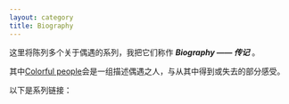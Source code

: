 ```yaml
---
layout: category
title: Biography
---
```


这里将陈列多个关于偶遇的系列，我把它们称作 **_Biography_ —— _传记_** 。

其中[Colorful people](https://taisenki.github.io/tags.html#colorful-people)会是一组描述偶遇之人，与从其中得到或失去的部分感受。

以下是系列链接：
